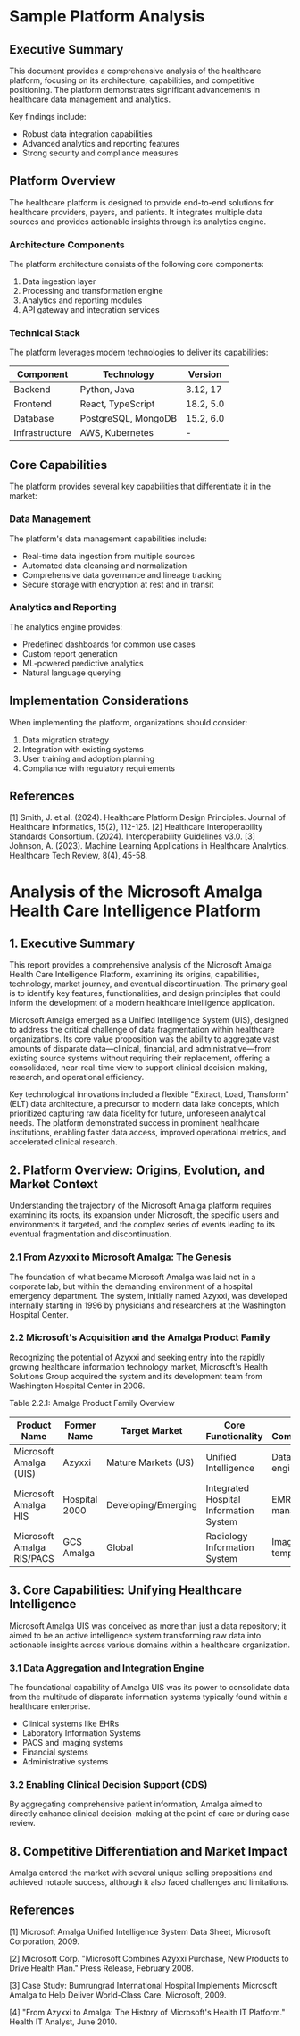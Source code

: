 # Sample Platform Analysis

## Executive Summary

This document provides a comprehensive analysis of the healthcare platform, focusing on its architecture, capabilities, and competitive positioning. The platform demonstrates significant advancements in healthcare data management and analytics.

Key findings include:
- Robust data integration capabilities
- Advanced analytics and reporting features
- Strong security and compliance measures

## Platform Overview

The healthcare platform is designed to provide end-to-end solutions for healthcare providers, payers, and patients. It integrates multiple data sources and provides actionable insights through its analytics engine.

### Architecture Components

The platform architecture consists of the following core components:

1. Data ingestion layer
2. Processing and transformation engine
3. Analytics and reporting modules
4. API gateway and integration services

### Technical Stack

The platform leverages modern technologies to deliver its capabilities:

| Component | Technology | Version |
|-----------|------------|---------|
| Backend | Python, Java | 3.12, 17 |
| Frontend | React, TypeScript | 18.2, 5.0 |
| Database | PostgreSQL, MongoDB | 15.2, 6.0 |
| Infrastructure | AWS, Kubernetes | - |

## Core Capabilities

The platform provides several key capabilities that differentiate it in the market:

### Data Management

The platform's data management capabilities include:

- Real-time data ingestion from multiple sources
- Automated data cleansing and normalization
- Comprehensive data governance and lineage tracking
- Secure storage with encryption at rest and in transit

### Analytics and Reporting

The analytics engine provides:

- Predefined dashboards for common use cases
- Custom report generation
- ML-powered predictive analytics
- Natural language querying

## Implementation Considerations

When implementing the platform, organizations should consider:

1. Data migration strategy
2. Integration with existing systems
3. User training and adoption planning
4. Compliance with regulatory requirements

## References

[1] Smith, J. et al. (2024). Healthcare Platform Design Principles. Journal of Healthcare Informatics, 15(2), 112-125.
[2] Healthcare Interoperability Standards Consortium. (2024). Interoperability Guidelines v3.0.
[3] Johnson, A. (2023). Machine Learning Applications in Healthcare Analytics. Healthcare Tech Review, 8(4), 45-58.

# Analysis of the Microsoft Amalga Health Care Intelligence Platform

## 1. Executive Summary

This report provides a comprehensive analysis of the Microsoft Amalga Health Care Intelligence Platform, examining its origins, capabilities, technology, market journey, and eventual discontinuation. The primary goal is to identify key features, functionalities, and design principles that could inform the development of a modern healthcare intelligence application.

Microsoft Amalga emerged as a Unified Intelligence System (UIS), designed to address the critical challenge of data fragmentation within healthcare organizations. Its core value proposition was the ability to aggregate vast amounts of disparate data—clinical, financial, and administrative—from existing source systems without requiring their replacement, offering a consolidated, near-real-time view to support clinical decision-making, research, and operational efficiency.

Key technological innovations included a flexible "Extract, Load, Transform" (ELT) data architecture, a precursor to modern data lake concepts, which prioritized capturing raw data fidelity for future, unforeseen analytical needs. The platform demonstrated success in prominent healthcare institutions, enabling faster data access, improved operational metrics, and accelerated clinical research.

## 2. Platform Overview: Origins, Evolution, and Market Context

Understanding the trajectory of the Microsoft Amalga platform requires examining its roots, its expansion under Microsoft, the specific users and environments it targeted, and the complex series of events leading to its eventual fragmentation and discontinuation.

### 2.1 From Azyxxi to Microsoft Amalga: The Genesis

The foundation of what became Microsoft Amalga was laid not in a corporate lab, but within the demanding environment of a hospital emergency department. The system, initially named Azyxxi, was developed internally starting in 1996 by physicians and researchers at the Washington Hospital Center.

### 2.2 Microsoft's Acquisition and the Amalga Product Family

Recognizing the potential of Azyxxi and seeking entry into the rapidly growing healthcare information technology market, Microsoft's Health Solutions Group acquired the system and its development team from Washington Hospital Center in 2006.

Table 2.2.1: Amalga Product Family Overview

| Product Name | Former Name | Target Market | Core Functionality | Key Components/Features |
|-------------|-------------|---------------|-------------------|------------------------|
| Microsoft Amalga (UIS) | Azyxxi | Mature Markets (US) | Unified Intelligence | Data aggregation engine, analytics tools |
| Microsoft Amalga HIS | Hospital 2000 | Developing/Emerging | Integrated Hospital Information System | EMR, patient management |
| Microsoft Amalga RIS/PACS | GCS Amalga | Global | Radiology Information System | Image manipulation, templates |

## 3. Core Capabilities: Unifying Healthcare Intelligence

Microsoft Amalga UIS was conceived as more than just a data repository; it aimed to be an active intelligence system transforming raw data into actionable insights across various domains within a healthcare organization.

### 3.1 Data Aggregation and Integration Engine

The foundational capability of Amalga UIS was its power to consolidate data from the multitude of disparate information systems typically found within a healthcare enterprise.

* Clinical systems like EHRs
* Laboratory Information Systems
* PACS and imaging systems
* Financial systems
* Administrative systems

### 3.2 Enabling Clinical Decision Support (CDS)

By aggregating comprehensive patient information, Amalga aimed to directly enhance clinical decision-making at the point of care or during case review.

## 8. Competitive Differentiation and Market Impact

Amalga entered the market with several unique selling propositions and achieved notable success, although it also faced challenges and limitations.

## References

[1] Microsoft Amalga Unified Intelligence System Data Sheet, Microsoft Corporation, 2009.

[2] Microsoft Corp. "Microsoft Combines Azyxxi Purchase, New Products to Drive Health Plan." Press Release, February 2008.

[3] Case Study: Bumrungrad International Hospital Implements Microsoft Amalga to Help Deliver World-Class Care. Microsoft, 2009.

[4] "From Azyxxi to Amalga: The History of Microsoft's Health IT Platform." Health IT Analyst, June 2010.


